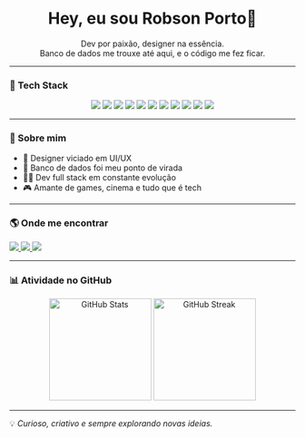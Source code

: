 <h1 align="center">Hey, eu sou Robson Porto👋</h1>

<p align="center">
  Dev por paixão, designer na essência.<br>
  Banco de dados me trouxe até aqui, e o código me fez ficar.
</p>

---

### 🚀 Tech Stack

<p align="center">
  <img src="https://img.shields.io/badge/HTML5-E34F26?style=for-the-badge&logo=html5&logoColor=white" />
  <img src="https://img.shields.io/badge/JavaScript-F7DF1E?style=for-the-badge&logo=javascript&logoColor=000" />
  <img src="https://img.shields.io/badge/TypeScript-3178C6?style=for-the-badge&logo=typescript&logoColor=fff" />
  <img src="https://img.shields.io/badge/React-20232A?style=for-the-badge&logo=react&logoColor=61DAFB" />
  <img src="https://img.shields.io/badge/React_Native-20232A?style=for-the-badge&logo=react&logoColor=61DAFB" />
  <img src="https://img.shields.io/badge/Next.js-000?style=for-the-badge&logo=next.js&logoColor=fff" />
  <img src="https://img.shields.io/badge/Node.js-339933?style=for-the-badge&logo=nodedotjs&logoColor=fff" />
  <img src="https://img.shields.io/badge/SQL-003B57?style=for-the-badge&logo=postgresql&logoColor=white" />
  <img src="https://img.shields.io/badge/Python-3776AB?style=for-the-badge&logo=python&logoColor=white" />
  <img src="https://img.shields.io/badge/PostgreSQL-4169E1?style=for-the-badge&logo=postgresql&logoColor=fff" />
  <img src="https://img.shields.io/badge/Figma-F24E1E?style=for-the-badge&logo=figma&logoColor=fff" />
</p>

---

### 🧠 Sobre mim

- 🎨 Designer viciado em UI/UX  
- 🧮 Banco de dados foi meu ponto de virada  
- 👨‍💻 Dev full stack em constante evolução  
- 🎮 Amante de games, cinema e tudo que é tech  

---

### 🌎 Onde me encontrar

<p>
  <a href="https://linkedin.com/in/robsonpgs">
    <img src="https://img.shields.io/badge/LinkedIn-0A66C2?style=for-the-badge&logo=linkedin&logoColor=white" />
  </a>
<a href="https://instagram.com/robsonpgs" target="_blank">
    <img src="https://img.shields.io/badge/Instagram-E4405F?style=for-the-badge&logo=instagram&logoColor=white" />
  </a>
  <a href="mailto:contato@devporto.dev">
    <img src="https://img.shields.io/badge/Gmail-D14836?style=for-the-badge&logo=gmail&logoColor=white" />
  </a>
</p>

---

### 📊 Atividade no GitHub

<div align="center">
  <img height="180em" src="https://github-readme-stats.vercel.app/api?username=devrpgs&show_icons=true&theme=tokyonight" alt="GitHub Stats" />
  <img height="180em" src="https://streak-stats.demolab.com/?user=devrpgs&theme=tokyonight" alt="GitHub Streak" />
</div>



---

💡 *Curioso, criativo e sempre explorando novas ideias.*

